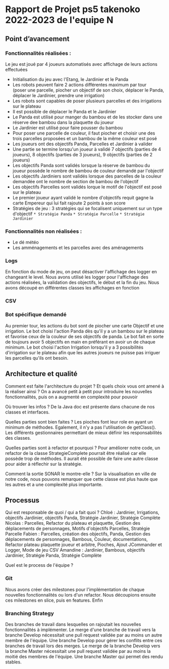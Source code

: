 # Rapport de Projet ps5 takenoko 2022-2023 de l'equipe N

## Point d’avancement

### Fonctionnalités réalisées :
Le jeu est joué par 4 joueurs automatisés avec affichage de leurs actions effectuées
* Initialisation du jeu avec l'Etang, le Jardinier et le Panda
* Les robots peuvent faire 2 actions différentes maximum par tour  
    (poser une parcelle, piocher un objectif de son choix, déplacer le Panda, déplacer le Jardinier, prendre une irrigation)
* Les robots sont capables de poser plusieurs parcelles et des irrigations sur le plateau
* Il est possible de déplacer le Panda et le Jardinier
* Le Panda est utilisé pour manger du bambou et de les stocker dans une réserve dee bambou dans la plaquette du joueur
* Le Jardinier est utilisé pour faire pousser du bambou
* Pour poser une parcelle de couleur, il faut piocher et choisir une des trois parcelles proposées et un bambou de la même couleur est posé
* Les joueurs ont des objectifs Panda, Parcelles et Jardinier à valider
* Une partie se termine lorsqu'un joueur à validé 7 objectifs (parties de 4 joueurs), 8 objectifs (parties de 3 joueurs), 9 objectifs (parties de 2 joueurs)
* Les objectifs Panda sont validés lorsque la réserve de bambou du joueur possède le nombre de bambou de couleur demandé par l'objectif 
* Les objectifs Jardiniers sont validés lorsque des parcelles de la couleur demandée ont le nombre de section de bambou de l'objectif
* Les objectifs Parcelles sont validés lorque le motif de l'objectif est posé sur le plateau
* Le premier joueur ayant validé le nombre d'objectifs requit gagne la carte Empereur qui lui fait rajoute 2 points à son score
* Stratégies de jeu : 3 stratégies qui se focalisent uniquement sur un type d'objectif
`* Stratégie Panda`
`* Stratégie Parcelle`
`* Stratégie Jardinier`

### Fonctionnalités non réalisées :
* Le dé météo
* Les amménagements et les parcelles avec des aménagements

### Logs
En fonction du mode de jeu, on peut désactiver l'affichage des logger en changeant le level.
Nous avons utilisé les logger pour l'affichage des actions réalisées, la validation des objectifs, le début et la fin du jeu.
Nous avons découpé en différentes classes les affichages en fonction 




### CSV





### Bot spécifique demandé
Au premier tour, les actions du bot sont de piocher une carte Objectif et une irrigation.
Le bot choisi l'action Panda dès qu'il y a un bambou sur le plateau et favorise ceux de la couleur de ses objectifs de panda.
Le bot fait en sorte de toujours avoir 5 objectifs en main en préférant en avoir un de chaque minimum.
Le bot choisi l'action Irrigation lorsqu'il y a 3 possibilités d'irrigation sur le plateau afin que les autres joueurs ne puisse pas irriguer les parcelles qu'ils ont besoin.



## Architecture et qualité
Comment est faite l'architecture du projet ? Et quels choix vous ont amené à la réaliser ainsi ?
On a avancé petit à petit pour introduire les nouvelles fonctionnalités, puis on a augmenté en complexité pour pouvoir 



Où trouver les infos ?
De la Java doc est présente dans chacune de nos classes et interfaces.

Quelles parties sont bien faites ?
Les pioches font leur role en ayant un minimum de méthodes. Egalement, il n'y a pas l'utilisation de getClass().
Les différents gestionnaires permettant de mieux définir les responsabilités des classes. 

Quelles parties sont à refactor et pourquoi ?
Pour améliorer notre code, un refactor de la classe StrategieComplete pourrait être réalisé car elle possède trop de méthodes. Il aurait été possible de faire une autre classe pour aider à réflechir sur la stratégie.

Comment la sortie SONAR le montre-elle ?
Sur la visualisation en ville de notre code, nous pouvons remarquer que cette classe est plus haute que les autres et a une complexité plus importante.


## Processus

Qui est responsable de quoi / qui a fait quoi ?
Chloé : Jardinier, Irrigations, objectifs Jardinier, objectifs Panda, Stratégie Jardinier, Stratégie Complète
Nicolas : Parcelles, Refactor du plateau et plaquette, Gestion des déplacements de personnages, Motifs d'objectifs Parcelles, Stratégie Parcelle
Fabien : Parcelles, création des objectifs, Panda, Gestion des déplacements de personnages, Bambous, Couleur, documentations, Refactor plateau plaquette joueur et arbitre, Pioches, Ajout JCommander et Logger, Mode de jeu CSV
Amandine : Jardinier, Bambous, objectifs Jardinier, Stratégie Panda, Stratégie Complète


Quel est le process de l'équipe ?
### Git
Nous avons créer des milestones pour l'implémentation de chaque nouvelles fonctionnalités ou lors d'un refactor.
Nous découpions ensuite ces milestones en slice, puis en features.
Enfin 


### Branching Strategy
Des branches de travail dans lesquelles on rajoutait les nouvelles fonctionnalités à implémenter.
Le merge d'une branche de travail vers la branche Develop nécessitait une pull request validée par au moins un autre membre de l'équipe.
Une branche Develop pour gérer les conflits entre ces branches de travail lors des merges.
Le merge de la branche Develop vers la branche Master nécessitait une pull request validée par au moins la moitié des membres de l'équipe.
Une branche Master qui permet des rendu stables.

